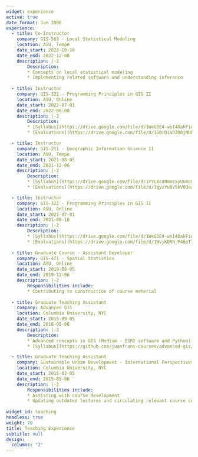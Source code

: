 ```yaml
---
widget: experience
active: true
date_format: Jan 2006
experience:
  - title: Co-Instructor
    company: GIS-563 - Local Statistical Modeling
    location: ASU, Tempe
    date_start: 2022-10-10
    date_end: 2022-12-08
    description: |-2
        Description:
        * Concepts on local statistical modeling
        * Implementing related software and understanding inference
        
  - title: Instructor
    company: GIS-322 - Programming Principles in GIS II
    location: ASU, Online
    date_start: 2022-07-01
    date_end: 2022-08-08
    description: |-2
        Description:
        * [Syllabus](https://drive.google.com/file/d/1WeG3E4-wn14OakFieuB53UT9I3DWKfVo/view?usp=sharing)
        * [Evaluations](https://drive.google.com/file/d/1GBrDiaD380jNNLjmNSotY31F3j-bUvN7/view?usp=sharing)

  - title: Instructor
    company: GIS-211 - Geographic Information Science II
    location: ASU, Tempe
    date_start: 2021-08-05
    date_end: 2021-12-06
    description: |-2
        Description:
        * [Syllabus](https://drive.google.com/file/d/1YYL8c8NmmsSyUG0oV5jyNNrDzBLstER_/view?usp=sharing)
        * [Evaluations](https://drive.google.com/file/d/1qyzYu6V5kV0QaaaW8ykDW0iQj9gEYyKc/view?usp=sharing)

  - title: Instructor
    company: GIS-322 - Programming Principles in GIS II
    location: ASU, Online
    date_start: 2021-07-01
    date_end: 2021-08-10
    description: |-2
        Description:
        * [Syllabus](https://drive.google.com/file/d/1WeG3E4-wn14OakFieuB53UT9I3DWKfVo/view?usp=sharing)
        * [Evaluations](https://drive.google.com/file/d/1WvjKORN_P46pTl6sGpvutmyZZn_GN3kY/view?usp=sharing)
        
  - title: Graduate Course - Assistant Developer
    company: GIS-471 - Spatial Statistics
    location: ASU, Online
    date_start: 2019-08-05
    date_end: 2019-12-06
    description: |-2
        Responsibilities include:
        * Contributing to construction of course material
        
  - title: Graduate Teaching Assistant
    company: Advanced GIS
    location: Columbia University, NYC
    date_start: 2015-09-05
    date_end: 2016-05-06
    description: |-2
        Description:
        * Advanced concepts in GIS (Medium - ESRI software and Python)
        * [Syllabus](https://github.com/juanfrans-courses/advanced-gis/blob/master/Fall_2015/Syllabus.md)

  - title: Graduate Teaching Assistant
    company: Sustainable Urban Development - International Perspectives
    location: Columbia University, NYC
    date_start: 2015-02-05
    date_end: 2015-05-06
    description: |-2
        Responsibilities include:
        * Assisting with course development
        * Updating outdated lectures and circulating relevant course content
        
widget_id: teaching
headless: true
weight: 70
title: Teaching Experience
subtitle: null
design:
  columns: "2"
---
```

